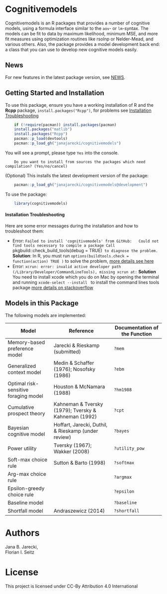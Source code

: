 # Cognitivemodels
Cognitivemodels is an R packages that provides a number of cognitive models, using a formula interface similar to the `aov`- or `lm`-syntax. The models can be fit to data by maximum likelihood, minimum MSE, and more fit measures using  optimization routines like rsolnp or Nelder-Mead, and various others. Also, the package provides a model development back end: a class that you can use to develop new cognitive models easily.


## News
For new features in the latest package version, see [NEWS](NEWS.md).

## Getting Started and Installation
To use this package, ensure you have a working installation of R and the **Rcpp** package, `install.packages("Rcpp")`, for problems see [Installation Troubleshooting](#Installation-Troubleshooting)

```R
    if (!require(pacman)) install.packages(pacman)
    install.packages("matlib")
    install.packages("Rcpp")
    pacman::p_load(devtools)
    pacman::p_load_gh("janajarecki/cognitivemodels")
```

You will see a prompt, please type `Yes` into the console.

```
    Do you want to install from sources the packages which need compilation? (Yes/no/cancel) 
```

(Optional) This installs the latest development version of the package:

```R
    pacman::p_load_gh("janajarecki/cognitivemodels@development")
```


To use the package:

```R
    library(cognitivemodels)
```

#### Installation Troubleshooting
Here are some error messages during the installation and how to troubleshoot them:

* Error: `Failed to install 'cognitivemodels' from GitHub:   Could not find tools necessary to compile a package Call `pkgbuild::check_build_tools(debug = TRUE)` to diagnose the problem.` **Solution**: In R, you must run `options(buildtools.check = function(action) TRUE )` to solve the problem, [more details see here](https://stackoverflow.com/questions/37776377/error-when-installing-an-r-package-from-github-could-not-find-build-tools-neces)
* Error: `xcrun: error: invalid active developer path (/Library/Developer/CommandLineTools), missing xcrun at:` **Solution** You need to install xcode which you do on Mac by opening the terminal and running `xcode-select --install
` to install the command lines tools package [more details on stackoverflow](https://apple.stackexchange.com/questions/254380/why-am-i-getting-an-invalid-active-developer-path-when-attempting-to-use-git-a)
    
## Models in this Package
The following models are implemented:

Model | Reference | Documentation of the Function
------------ | ------------- | -------------
Memory-based preference model | Jarecki & Rieskamp (submitted) | `?mem`
Generalized context model | Medin & Schaffer (1976); Nosofsky (1986) | `?ebm`
Optimal risk-sensitive foraging model | Houston & McNamara (1988) | `?hm1988`
Cumulative prospect theory | Kahneman & Tversky (1979); Tversky & Kahneman (1992) | `?cpt`
Bayesian cognitive model | Hoffart, Jarecki, Duthil, & Rieskamp (under review) | `?bayes`
Power utility | Tversky (1967); Wakker (2008)| `?utility_pow`
Soft-max choice rule | Sutton & Barto (1998) | `?softmax`
Arg-max choice rule | | `?argmax`
Epsilon-greedy choice rule |  | `?epsilon`
Baseline model | | `?baseline`
Shortfall model | Andraszewicz (2014) | `?shortfall`

    
# Authors
Jana B. Jarecki,  
Florian I. Seitz

# License
This project is licensed under CC-By Attribution 4.0 International
